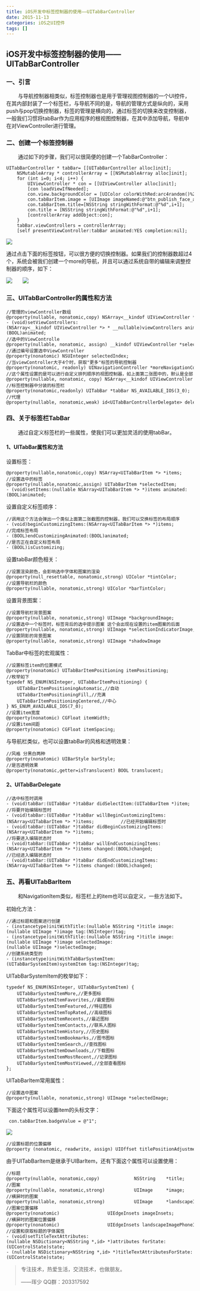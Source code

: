 ```yaml
---
title: iOS开发中标签控制器的使用——UITabBarController
date: 2015-11-13
categories: iOS之UI控件
tags: []
---
```

## iOS开发中标签控制器的使用——UITabBarController

### 一、引言

        与导航控制器相类似，标签控制器也是用于管理视图控制器的一个UI控件，在其内部封装了一个标签栏，与导航不同的是，导航的管理方式是纵向的，采用push与pop切换控制器，标签的管理是横向的，通过标签的切换来改变控制器，一般我们习惯将tabBar作为应用程序的根视图控制器，在其中添加导航，导航中在对ViewController进行管理。

### 二、创建一个标签控制器

        通过如下的步骤，我们可以很简便的创建一个TabBarController：

```
UITabBarController * tabBar= [[UITabBarController alloc]init];
    NSMutableArray * controllerArray = [[NSMutableArray alloc]init];
    for (int i=0; i<4; i++) {
        UIViewController * con = [[UIViewController alloc]init];
        [con loadViewIfNeeded];
        con.view.backgroundColor = [UIColor colorWithRed:arc4random()%255/255.0 green:arc4random()%255/255.0 blue:arc4random()%255/255.0 alpha:1];
        con.tabBarItem.image = [UIImage imageNamed:@"btn_publish_face_a.png"];
        con.tabBarItem.title=[NSString stringWithFormat:@"%d",i+1];
        con.title = [NSString stringWithFormat:@"%d",i+1];
        [controllerArray addObject:con];
    }
    tabBar.viewControllers = controllerArray;
    [self presentViewController:tabBar animated:YES completion:nil];
```

![](http://static.oschina.net/uploads/space/2015/1113/114409_Uoiv_2340880.png)

通过点击下面的标签按钮，可以很方便的切换控制器。如果我们的控制器数超过4个，系统会被我们创建一个more的导航，并且可以通过系统自带的编辑来调整控制器的顺序，如下：

![](http://static.oschina.net/uploads/space/2015/1113/114655_w2fi_2340880.png)       ![](http://static.oschina.net/uploads/space/2015/1113/114655_mYTz_2340880.png)

### 三、UITabBarController的属性和方法

```
//管理的viewController数组
@property(nullable, nonatomic,copy) NSArray<__kindof UIViewController *> *viewControllers;
- (void)setViewControllers:(NSArray<__kindof UIViewController *> * __nullable)viewControllers animated:(BOOL)animated;
//选中的ViewControlle
@property(nullable, nonatomic, assign) __kindof UIViewController *selectedViewController;
//通过编号设置选中ViewController
@property(nonatomic) NSUInteger selectedIndex;
//当viewController大于4个时，获取"更多"标签的导航控制器
@property(nonatomic, readonly) UINavigationController *moreNavigationController; 
//这个属性设置的是可以进行自定义排列顺序的视图控制器，如上面第二张图中的，默认是全部
@property(nullable, nonatomic, copy) NSArray<__kindof UIViewController *> *customizableViewControllers;
//标签控制器中分装的标签栏
@property(nonatomic,readonly) UITabBar *tabBar NS_AVAILABLE_IOS(3_0);
//代理
@property(nullable, nonatomic,weak) id<UITabBarControllerDelegate> delegate;
```

### 四、关于标签栏TabBar

        通过自定义标签栏的一些属性，使我们可以更加灵活的使用tabBar。

#### 1、UITabBar属性和方法

设置标签：

```
@property(nullable,nonatomic,copy) NSArray<UITabBarItem *> *items;  
//设置选中的标签    
@property(nullable,nonatomic,assign) UITabBarItem *selectedItem; 
- (void)setItems:(nullable NSArray<UITabBarItem *> *)items animated:(BOOL)animated;
```

设置自定义标签顺序：

```
//调用这个方法会弹出一个类似上面第二张截图的控制器，我们可以交换标签的布局顺序
- (void)beginCustomizingItems:(NSArray<UITabBarItem *> *)items;  
//完成标签布局
- (BOOL)endCustomizingAnimated:(BOOL)animated;   
//是否正在自定义标签布局
- (BOOL)isCustomizing;
```

设置tabBar颜色相关：

```
//设置渲染颜色，会影响选中字体和图案的渲染
@property(null_resettable, nonatomic,strong) UIColor *tintColor;
//设置导航栏的颜色
@property(nullable, nonatomic,strong) UIColor *barTintColor;
```

设置背景图案：

```
//设置导航栏背景图案
@property(nullable, nonatomic,strong) UIImage *backgroundImage;
//设置选中一个标签时，标签背后的选中提示图案 这个会出现在设置的item图案的后面
@property(nullable, nonatomic,strong) UIImage *selectionIndicatorImage;
//设置阴影的背景图案
@property(nullable, nonatomic,strong) UIImage *shadowImage
```

TabBar中标签的宏观属性：

```
//设置标签item的位置模式
@property(nonatomic) UITabBarItemPositioning itemPositioning;
//枚举如下
typedef NS_ENUM(NSInteger, UITabBarItemPositioning) {
    UITabBarItemPositioningAutomatic,//自动
    UITabBarItemPositioningFill,//充满
    UITabBarItemPositioningCentered,//中心
} NS_ENUM_AVAILABLE_IOS(7_0);
//设置item宽度
@property(nonatomic) CGFloat itemWidth;
//设置item间距
@property(nonatomic) CGFloat itemSpacing;
```

与导航栏类似，也可以设置tabBar的风格和透明效果：

```
//风格 分黑白两种
@property(nonatomic) UIBarStyle barStyle;
//是否透明效果
@property(nonatomic,getter=isTranslucent) BOOL translucent;
```

#### 2、UITabBarDelegate

```
//选中标签时调用
- (void)tabBar:(UITabBar *)tabBar didSelectItem:(UITabBarItem *)item;
//将要开始编辑标签时
- (void)tabBar:(UITabBar *)tabBar willBeginCustomizingItems:(NSArray<UITabBarItem *> *)items;          //已经开始编辑标签时         
- (void)tabBar:(UITabBar *)tabBar didBeginCustomizingItems:(NSArray<UITabBarItem *> *)items;           
//将要进入编辑状态时
- (void)tabBar:(UITabBar *)tabBar willEndCustomizingItems:(NSArray<UITabBarItem *> *)items changed:(BOOL)changed; 
//已经进入编辑状态时
- (void)tabBar:(UITabBar *)tabBar didEndCustomizingItems:(NSArray<UITabBarItem *> *)items changed:(BOOL)changed;
```

### 五、再看UITabBarItem

        和NavigationItem类似，标签栏上的item也可以自定义，一些方法如下。

初始化方法：

```
//通过标题和图案进行创建
- (instancetype)initWithTitle:(nullable NSString *)title image:(nullable UIImage *)image tag:(NSInteger)tag;
- (instancetype)initWithTitle:(nullable NSString *)title image:(nullable UIImage *)image selectedImage:(nullable UIImage *)selectedImage;
//创建系统类型的
- (instancetype)initWithTabBarSystemItem:(UITabBarSystemItem)systemItem tag:(NSInteger)tag;
```

UITabBarSystemItem的枚举如下：

```
typedef NS_ENUM(NSInteger, UITabBarSystemItem) {
    UITabBarSystemItemMore,//更多图标
    UITabBarSystemItemFavorites,//最爱图标
    UITabBarSystemItemFeatured,//特征图标
    UITabBarSystemItemTopRated,//高级图标
    UITabBarSystemItemRecents,//最近图标
    UITabBarSystemItemContacts,//联系人图标
    UITabBarSystemItemHistory,//历史图标
    UITabBarSystemItemBookmarks,//图书图标
    UITabBarSystemItemSearch,//查找图标
    UITabBarSystemItemDownloads,//下载图标
    UITabBarSystemItemMostRecent,//记录图标
    UITabBarSystemItemMostViewed,//全部查看图标
};
```

UITabBarItem常用属性：

```
//设置选中图案
@property(nullable, nonatomic,strong) UIImage *selectedImage;
```

下面这个属性可以设置item的头标文字：

```
 con.tabBarItem.badgeValue = @"1";
```

![](http://static.oschina.net/uploads/space/2015/1113/145618_OP3Z_2340880.png)

```
//设置标题的位置偏移
@property (nonatomic, readwrite, assign) UIOffset titlePositionAdjustment;
```

由于UITabBarItem是继承于UIBarItem，还有下面这个属性可以设置使用：

```
//标题
@property(nullable, nonatomic,copy)             NSString    *title;   
//图案    
@property(nullable, nonatomic,strong)           UIImage     *image;  
//横屏时的图案      
@property(nullable, nonatomic,strong)           UIImage     *landscapeImagePhone;
//图案位置偏移
@property(nonatomic)                  UIEdgeInsets imageInsets; 
//横屏时的图案位置偏移
@property(nonatomic)                  UIEdgeInsets landscapeImagePhoneInsets ;
//设置和获取标题的字体属性
- (void)setTitleTextAttributes:(nullable NSDictionary<NSString *,id> *)attributes forState:(UIControlState)state;
- (nullable NSDictionary<NSString *,id> *)titleTextAttributesForState:(UIControlState)state;
```

> 专注技术，热爱生活，交流技术，也做朋友。
> 
> ——珲少 QQ群：203317592
